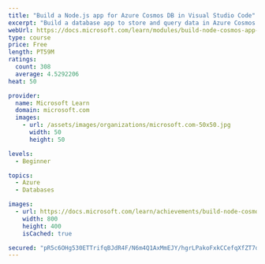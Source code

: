```yaml
---
title: "Build a Node.js app for Azure Cosmos DB in Visual Studio Code"
excerpt: "Build a database app to store and query data in Azure Cosmos DB by using Visual Studio Code and Node.js."
webUrl: https://docs.microsoft.com/learn/modules/build-node-cosmos-app-vscode/
type: course
price: Free
length: PT59M
ratings:
  count: 308
  average: 4.5292206
heat: 50

provider:
  name: Microsoft Learn
  domain: microsoft.com
  images:
    - url: /assets/images/organizations/microsoft.com-50x50.jpg
      width: 50
      height: 50

levels:
  - Beginner

topics:
  - Azure
  - Databases

images:
  - url: https://docs.microsoft.com/learn/achievements/build-node-cosmos-app-vscode-social.png
    width: 800
    height: 400
    isCached: true

secured: "pR5c6OHg530ETTrifqBJdR4F/N6m4Q1AxMmEJY/hgrLPakoFxkCCefqXfZT7dHCm558ngzV1StLTnRrrCQu/g+heH01gDwEhlDyHhbsj/d6qgRKrKHcvxlneL9/9/3auCsXWD9gT6tcqC5PirGhDC/zEfRxegYhFQjS06MzZpQk1/4OIOqJ6OMQ3Dl8YXbqvFunMMaRtvOMltumsJi06/QvonvbwIwoAnEUF6V2/Pz/qbgyM1MSdjXv9g0bHG5VQr2gVuFJC5pHZaYtuU5imVFkly3uAKyDs9CK6M1cV31ESb5thboK/LQ4gDCmShCmYJ5uW3J+Gg2z+M/Zmng7l+cm/p9XNOO4TrGHiDucNSV3BaydhFu2PfgMmLcIkoMVH0XbAdmpZFv9kXEmvdASnJS2G/rubbTUhpEXcfJiXpOA=;uXB8Syta+sHAzqZ/HC4mdA=="
---
```


